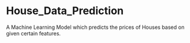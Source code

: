# House_Data_Prediction
A Machine Learning Model which predicts the prices of Houses based on given certain features.
